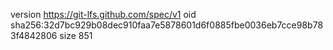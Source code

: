 version https://git-lfs.github.com/spec/v1
oid sha256:32d7bc929b08dec910faa7e5878601d6f0885fbe0036eb7cce98b783f4842806
size 851
